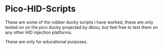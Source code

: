 # Pico-HID-Scripts
These are some of the rubber ducky scripts i have worked, these are only tested on on the pico ducky projected by dbisu, but feel free to test them on any other HID injection platforms.

These are only for educational purposes.
